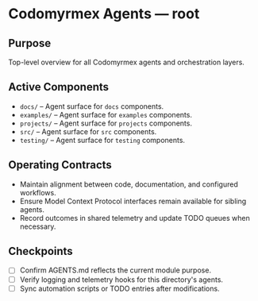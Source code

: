 # Codomyrmex Agents — root

## Purpose
Top-level overview for all Codomyrmex agents and orchestration layers.

## Active Components
- `docs/` – Agent surface for `docs` components.
- `examples/` – Agent surface for `examples` components.
- `projects/` – Agent surface for `projects` components.
- `src/` – Agent surface for `src` components.
- `testing/` – Agent surface for `testing` components.

## Operating Contracts
- Maintain alignment between code, documentation, and configured workflows.
- Ensure Model Context Protocol interfaces remain available for sibling agents.
- Record outcomes in shared telemetry and update TODO queues when necessary.

## Checkpoints
- [ ] Confirm AGENTS.md reflects the current module purpose.
- [ ] Verify logging and telemetry hooks for this directory's agents.
- [ ] Sync automation scripts or TODO entries after modifications.
